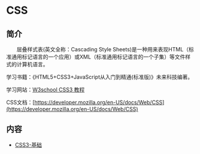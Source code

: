 # CSS

## 简介
&#8195;&#8195;层叠样式表(英文全称：Cascading Style Sheets)是一种用来表现HTML（标准通用标记语言的一个应用）或XML（标准通用标记语言的一个子集）等文件样式的计算机语言。

学习书籍：《HTML5+CSS3+JavaScript从入门到精通(标准版)》未来科技编著。

学习网站：[W3school CSS3 教程](https://www.w3school.com.cn/css3/index.asp)

CSS文档：[https://developer.mozilla.org/en-US/docs/Web/CSS](https://developer.mozilla.org/en-US/docs/Web/CSS)

## 内容
- [CSS3-基础](https://ebook.big1000.com/15-HTML+CSS+JavaScript/02-CSS/01-CSS3-%E5%9F%BA%E7%A1%80.html)
